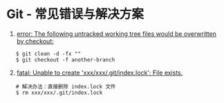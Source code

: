 # Git - 常见错误与解决方案

 1. [error: The following untracked working tree files would be overwritten by checkout:](http://www.druhosting.com/content/git-error-following-untracked-working-tree-files-would-be-overwritten-checkout)

 ```
 	$ git clean -d -fx ""
	$ git checkout -f another-branch
 ```
 
 2. [fatal: Unable to create 'xxx/xxx/.git/index.lock': File exists.](http://www.java123.net/412734.html)

 ```
 	# 解决办法：直接删除 index.lock 文件
	$ rm xxx/xxx/.git/index.lock
 ```
